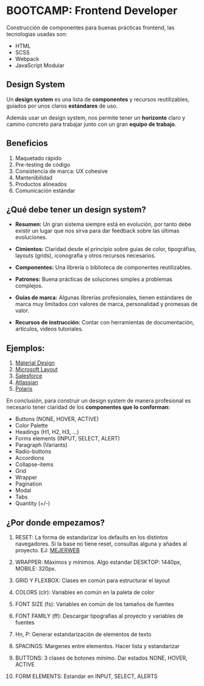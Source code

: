 # BOOTCAMP: Frontend Developer

Construcción de componentes para buenas prácticas frontend, las tecnologias usadas son:

- HTML
- SCSS
- Webpack
- JavaScript Modular

## Design System

Un **design system** es una lista de **componentes** y recursos reutilizables, guiados por unos claros **estándares** de uso.

Además usar un design system, nos permite tener un **horizonte** claro y camino concreto para trabajar junto con un gran **equipo de trabajo**.

## Beneficios

1. Maquetado rápido
2. Pre-testing de código
3. Consistencia de marca: UX cohesive
4. Mantenibilidad
5. Productos alineados
6. Comunicación estándar

## ¿Qué debe tener un design system?

- **Resumen:** Un gran sistema siempre está en evolución, por tanto debe existir un lugar que nos sirva para dar feedback sobre las últimas evoluciones.

- **Cimientos:** Claridad desde el principio sobre guias de color, tipográfias, layouts (grids), iconografia y otros recursos necesarios.

- **Componentes:** Una librería o biblioteca de componentes reutilizables.

- **Patrones:** Buena prácticas de soluciones simples a problemas complejos.

- **Guías de marca:** Algunas librerías profesionales, tienen estándares de marca muy limitados con valores de marca, personalidad y promesas de valor.

- **Recursos de instrucción:** Contar con herramientas de documentación, artículos, videos tutoriales.

## Ejemplos:

1. [Material Design](https://material.io/components/cards#usage)
2. [Microsoft Layout](https://developer.microsoft.com/en-us/fluentui#/styles/web/layout)
3. [Salesforce](https://www.lightningdesignsystem.com/components/badges/)
4. [Atlassian](https://atlassian.design/components/drawer/examples)
5. [Polaris](https://polaris.shopify.com/components/navigation/top-bar#navigation)

En conclusión, para construir un design system de manera profesional es necesario tener claridad de los **componentes que lo conforman:**

- Buttons (NONE, HOVER, ACTIVE)
- Color Palette
- Headings (H1, H2, H3, …) 
- Forms elements (INPUT, SELECT, ALERT)
- Paragraph (Variants)
- Radio-buttons
- Accordions
- Collapse-items
- Grid
- Wrapper
- Pagination
- Modal
- Tabs
- Quantity (+/-)

## ¿Por donde empezamos?

1. RESET: La forma de estandarizar los defaults en los distintos navegadores. Si la base no tiene reset, consultas alguna y añades al proyecto. EJ: [MEJERWEB](https://meyerweb.com/eric/tools/css/reset/)

2. WRAPPER: Máximos y mínimos. Algo estandar DESKTOP: 1440px, MOBILE: 320px.

3. GRID Y FLEXBOX: Clases en común para estructurar el layout

4. COLORS (clr): Variables en común en la paleta de color

5. FONT SIZE (fs): Variables en común de los tamaños de fuentes

6. FONT FAMILY (ff): Descargar tipografias al proyecto y variables de fuentes

7. Hn, P: Generar estandarización de elementos de texto

8. SPACINGS: Margenes entre elementos. Hacer lista y estandarizar

9. BUTTONS: 3 clases de botones mínimo. Dar estados NONE, HOVER, ACTIVE

10. FORM ELEMENTS: Estandar en INPUT, SELECT, ALERTS
